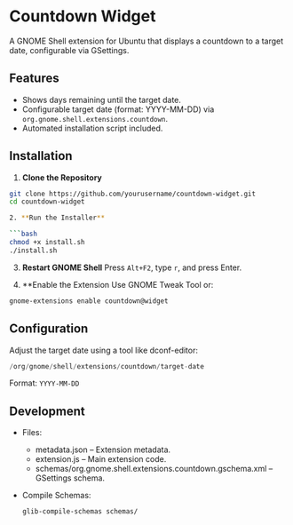 # Countdown Widget

A GNOME Shell extension for Ubuntu that displays a countdown to a target date, configurable via GSettings.

## Features
- Shows days remaining until the target date.
- Configurable target date (format: YYYY-MM-DD) via `org.gnome.shell.extensions.countdown`.
- Automated installation script included.

## Installation

1. **Clone the Repository**
  ```bash
  git clone https://github.com/yourusername/countdown-widget.git
  cd countdown-widget

2. **Run the Installer**

  ```bash
  chmod +x install.sh
  ./install.sh
  ```

3. **Restart GNOME Shell** Press `Alt+F2`, type `r`, and press Enter.

4. **Enable the Extension Use GNOME Tweak Tool or:

  ```bash
  gnome-extensions enable countdown@widget
  ```

## Configuration
Adjust the target date using a tool like dconf-editor:

  ```swift
  /org/gnome/shell/extensions/countdown/target-date
  ```

  Format: `YYYY-MM-DD`

## Development

- Files:
  - metadata.json – Extension metadata.
  - extension.js – Main extension code.
  - schemas/org.gnome.shell.extensions.countdown.gschema.xml – GSettings schema.

- Compile Schemas:
  ```bash
  glib-compile-schemas schemas/
  ```
